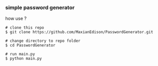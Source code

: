 ### simple password generator
how use ? 
```
# clone this repo
$ git clone https://github.com/MaxianEdison/PasswordGenerator.git

# change directory to repo folder
$ cd PasswordGenerator

# run main.py
$ python main.py
```
